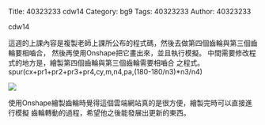 Title: 40323233   cdw14
Category: bg9 
Tags: 40323233
Author: 40323233

cdw14
<!-- PELICAN_END_SUMMARY -->
這週的上課內容是複製老師上課所公布的程式碼，然後去做第四個齒輪與第三個齒輪要相嚙合，
然後再使用Onshape把它畫出來，並且執行模擬。
中間需要修改程式的地方是，繪製第四個齒輪與第三個齒輪需要相嚙合
之程式。 spur(cx+pr1+pr2+pr3+pr4,cy,m,n4,pa,(180-180/n3)*n3/n4)

<img src="http://i.imgur.com/ZD8IQXa.png">  


使用Onshape繪製齒輪時覺得這個雲端網站真的是很方便，繪製完時可以直接進行模擬
齒輪轉動的過程，希望他之後能發展出更新的東西。